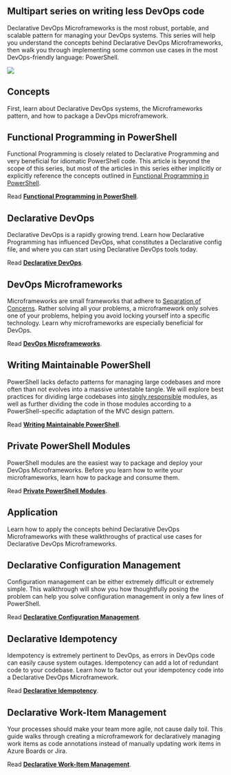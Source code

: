 ## Multipart series on writing less DevOps code

Declarative DevOps Microframeworks is the most robust, portable, and scalable pattern for managing your DevOps systems. This series will help you understand the concepts behind Declarative DevOps Microframeworks, then walk you through implementing some common use cases in the most DevOps-friendly language: PowerShell.

![](https://miro.medium.com/max/700/1*zNBy1zL3OXhmGcWm1Q2jMw.png)

## Concepts

First, learn about Declarative DevOps systems, the Microframeworks pattern, and how to package a DevOps microframework.

## Functional Programming in PowerShell

Functional Programming is closely related to Declarative Programming and very beneficial for idiomatic PowerShell code. This article is beyond the scope of this series, but most of the articles in this series either implicitly or explicitly reference the concepts outlined in [Functional Programming in PowerShell][1].

Read [**Functional Programming in PowerShell**][2].

## Declarative DevOps

Declarative DevOps is a rapidly growing trend. Learn how Declarative Programming has influenced DevOps, what constitutes a Declarative config file, and where you can start using Declarative DevOps tools today.

Read [**Declarative DevOps**][3].

## DevOps Microframeworks

Microframeworks are small frameworks that adhere to [Separation of Concerns][4]. Rather solving all your problems, a microframework only solves one of your problems, helping you avoid locking yourself into a specific technology. Learn why microframeworks are especially beneficial for DevOps.

Read [**DevOps Microframeworks**][5].

## Writing Maintainable PowerShell

PowerShell lacks defacto patterns for managing large codebases and more often than not evolves into a massive untestable tangle. We will explore best practices for dividing large codebases into [singly responsible][6] modules, as well as further dividing the code in those modules according to a PowerShell-specific adaptation of the MVC design pattern.

Read [**Writing Maintainable PowerShell**][7].

## Private PowerShell Modules

PowerShell modules are the easiest way to package and deploy your DevOps Microframeworks. Before you learn how to write your microframeworks, learn how to package and consume them.

Read [**Private PowerShell Modules**][8].

## Application

Learn how to apply the concepts behind Declarative DevOps Microframeworks with these walkthroughs of practical use cases for Declarative DevOps Microframeworks.

## Declarative Configuration Management

Configuration management can be either extremely difficult or extremely simple. This walkthrough will show you how thoughtfully posing the problem can help you solve configuration management in only a few lines of PowerShell.

Read [**Declarative Configuration Management**][9].

## Declarative Idempotency

Idempotency is extremely pertinent to DevOps, as errors in DevOps code can easily cause system outages. Idempotency can add a lot of redundant code to your codebase. Learn how to factor out your idempotency code into a Declarative DevOps Microframework.

Read [**Declarative Idempotency**][10].

## Declarative Work-Item Management

Your processes should make your team more agile, not cause daily toil. This guide walks through creating a microframework for declaratively managing work items as code annotations instead of manually updating work items in Azure Boards or Jira.

Read [**Declarative Work-Item Management**][11].

[1]: https://medium.com/@cjkuech/functional-programming-in-powershell-876edde1aadb
[2]: https://medium.com/@cjkuech/functional-programming-in-powershell-876edde1aadb
[3]: https://medium.com/@cjkuech/declarative-devops-30788ddd43cd
[4]: https://en.wikipedia.org/wiki/Separation_of_concerns
[5]: https://medium.com/@cjkuech/devops-microframeworks-715b882b979c
[6]: https://en.wikipedia.org/wiki/Single_responsibility_principle
[7]: https://medium.com/@cjkuech/writing-maintainable-powershell-503e5b680ed9
[8]: https://medium.com/@cjkuech/private-powershell-modules-76f51a1bf893
[9]: https://medium.com/@cjkuech/declarative-configuration-management-daec4007bb77
[10]: https://medium.com/@cjkuech/declarative-idempotency-aaa07c6dd9a0
[11]: https://medium.com/@cjkuech/automating-work-item-management-fd9add6351d0